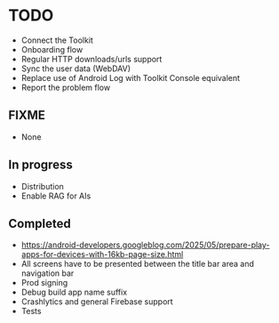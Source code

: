 # TODO

- Connect the Toolkit
- Onboarding flow
- Regular HTTP downloads/urls support
- Sync the user data (WebDAV)
- Replace use of Android Log with Toolkit Console equivalent
- Report the problem flow

## FIXME

- None

## In progress

- Distribution
- Enable RAG for AIs

## Completed

- https://android-developers.googleblog.com/2025/05/prepare-play-apps-for-devices-with-16kb-page-size.html
- All screens have to be presented between the title bar area and navigation bar
- Prod signing
- Debug build app name suffix
- Crashlytics and general Firebase support
- Tests
